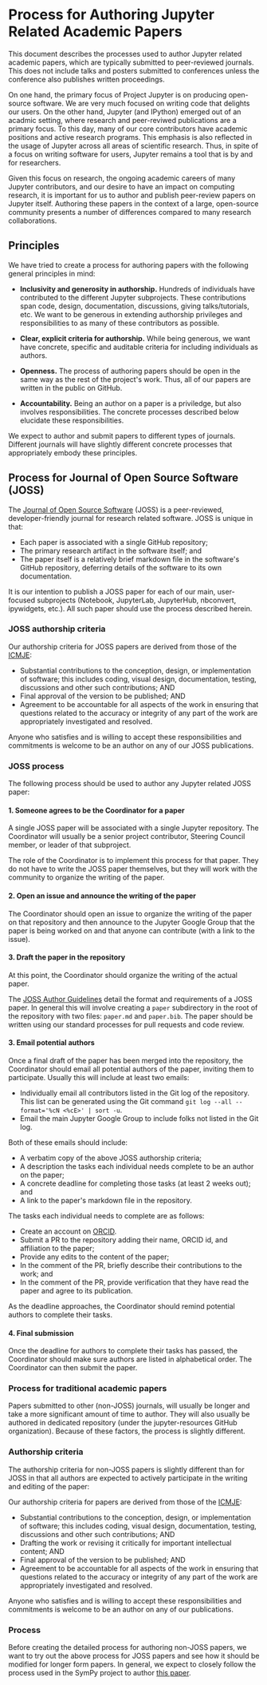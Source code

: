 # Process for Authoring Jupyter Related Academic Papers

This document describes the processes used to author Jupyter related
academic papers, which are typically submitted to peer-reviewed journals. This
does not include talks and posters submitted to conferences unless the conference
also publishes written proceedings.

On one hand, the primary focus of Project Jupyter is on producing
open-source software. We are very much focused on writing code that delights our users.
On the other hand, Jupyter (and IPython) emerged out of an acadmic setting, where
research and peer-reviwed publications are a primary focus. To this day, many of our
core contributors have academic positions and active research programs. This emphasis is also reflected in the usage of Jupyter across all areas of scientific research. Thus, in spite of a focus on writing software for users, Jupyter remains a tool that is by and for researchers.

Given this focus on research, the ongoing academic careers of many Jupyter
contributors, and our desire to have an impact on computing research, it is important
for us to author and publish peer-review papers on Jupyter itself. Authoring these
papers in the context of a large, open-source community presents a number of
differences compared to many research collaborations.

## Principles

We have tried to create a process for authoring papers with the following general
principles in mind:

* **Inclusivity and generosity in authorship.** Hundreds of individuals have
  contributed to the different Jupyter subprojects. These contributions span code,
  design, documentation, discussions, giving talks/tutorials, etc. We want to be
  generous in extending authorship privileges and responsibilities to as many of these
  contributors as possible.
  
* **Clear, explicit criteria for authorship.** While being generous, we want have
  concrete, specific and auditable criteria for including individuals as authors.

* **Openness.** The process of authoring papers should be open in the same way as the
  rest of the project's work. Thus, all of our papers are written in the
  public on GitHub.
  
* **Accountability.** Being an author on a paper is a priviledge, but also involves
  responsibilities. The concrete processes described below elucidate these
  responsibilities.

We expect to author and submit papers to different types of journals. Different journals will have slightly different concrete processes that appropriately embody these principles.

## Process for Journal of Open Source Software (JOSS)

The [Journal of Open Source Software](http://joss.theoj.org/) (JOSS) is a peer-reviewed, developer-friendly journal for research related software. JOSS is unique in that:

* Each paper is associated with a single GitHub repository;
* The primary research artifact in the software itself; and
* The paper itself is a relatively brief markdown file in the software's GitHub
  repository, deferring details of the software to its own documentation.

It is our intention to publish a JOSS paper for each of our main, user-focused
subprojects (Notebook, JupyterLab, JupyterHub, nbconvert, ipywidgets, etc.). All such
paper should use the process described herein.

### JOSS authorship criteria

Our authorship criteria for JOSS papers are derived from those of the 
[ICMJE](http://www.icmje.org/recommendations/browse/roles-and-responsibilities/defining-the-role-of-authors-and-contributors.html#two):

* Substantial contributions to the conception, design, or implementation of software;
  this includes coding, visual design, documentation, testing, discussions and other
  such contributions; AND
* Final approval of the version to be published; AND
* Agreement to be accountable for all aspects of the work in ensuring that questions
  related to the accuracy or integrity of any part of the work are appropriately
  investigated and resolved.

Anyone who satisfies and is willing to accept these responsibilities and commitments is welcome to be an author on any of our JOSS publications.

### JOSS process

The following process should be used to author any Jupyter related JOSS paper:

#### 1. Someone agrees to be the Coordinator for a paper

A single JOSS paper will be associated with a single Jupyter repository. The
Coordinator will usually be a senior project contributor, Steering Council member, or
leader of that subproject.

The role of the Coordinator is to implement this process for that paper. They do not
have to write the JOSS paper themselves, but they will work with the community to
organize the writing of the paper.

#### 2. Open an issue and announce the writing of the paper

The Coordinator should open an issue to organize the writing of the paper on that
repository and then announce to the Jupyter Google Group that the paper is being
worked on and that anyone can contribute (with a link to the issue).

#### 3. Draft the paper in the repository

At this point, the Coordinator should organize the writing of the actual paper.

The [JOSS Author Guidelines](http://joss.theoj.org/about) detail the format and requirements of a JOSS paper. In general this will involve creating a `paper` subdirectory in the root of the repository with two files: `paper.md` and `paper.bib`. The paper should be written using our standard processes for pull requests and code review.

#### 3. Email potential authors

Once a final draft of the paper has been merged into the repository, the Coordinator
should email all potential authors of the paper, inviting them to participate.
Usually this will include at least two emails:

* Individually email all contributors listed in the Git log of the repository. This
  list can be generated using the Git command `git log --all --format='%cN <%cE>' | sort -u`.
* Email the main Jupyter Google Group to include folks not listed in the Git log.

Both of these emails should include:

* A verbatim copy of the above JOSS authorship criteria;
* A description the tasks each individual needs complete to be an author on the paper;
* A concrete deadline for completing those tasks (at least 2 weeks out); and
* A link to the paper's markdown file in the repository.

The tasks each individual needs to complete are as follows:

* Create an account on [ORCID](http://orcid.org/).
* Submit a PR to the repository adding their name, ORCID id, and affiliation to the paper;
* Provide any edits to the content of the paper;
* In the comment of the PR, briefly describe their contributions to the work; and
* In the comment of the PR, provide verification that they have read the paper and agree to its publication.

As the deadline approaches, the Coordinator should remind potential authors to
complete their tasks.

#### 4. Final submission

Once the deadline for authors to complete their tasks has passed, the Coordinator should make sure authors are listed in alphabetical order. The Coordinator can then submit the paper.

### Process for traditional academic papers

Papers submitted to other (non-JOSS) journals, will usually be longer and take a more
significant amount of time to author. They will also usually be authored in dedicated
repository (under the jupyter-resources GitHub organization). Because of these
factors, the process is slightly different.

### Authorship criteria

The authorship criteria for non-JOSS papers is slightly different than for JOSS in
that all authors are expected to actively participate in the writing and editing of
the paper:

Our authorship criteria for papers are derived from those of the 
[ICMJE](http://www.icmje.org/recommendations/browse/roles-and-responsibilities/defining-the-role-of-authors-and-contributors.html#two):

* Substantial contributions to the conception, design, or implementation of software;
  this includes coding, visual design, documentation, testing, discussions and other
  such contributions; AND
* Drafting the work or revising it critically for important intellectual content; AND
* Final approval of the version to be published; AND
* Agreement to be accountable for all aspects of the work in ensuring that questions
  related to the accuracy or integrity of any part of the work are appropriately
  investigated and resolved.

Anyone who satisfies and is willing to accept these responsibilities and commitments
is welcome to be an author on any of our publications.

### Process

Before creating the detailed process for authoring non-JOSS papers, we want to try out the above process for JOSS papers and see how it should be modified for longer form papers. In general, we expect to closely follow the process used in the SymPy project to author [this paper](https://github.com/sympy/sympy-paper).





 



  
